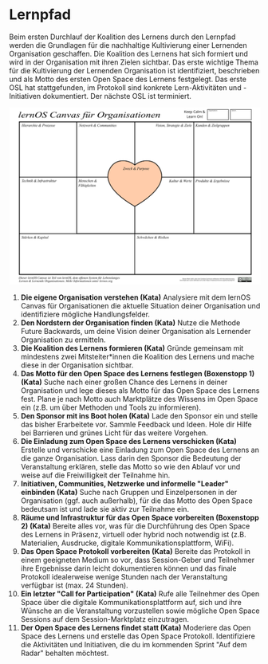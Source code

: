 # Lernpfad

Beim ersten Durchlauf der Koalition des Lernens durch den Lernpfad werden die Grundlagen für die nachhaltige Kultivierung einer Lernenden Organisation geschaffen. Die Koalition des Lernens hat sich formiert und wird in der Organisation mit ihren Zielen sichtbar. Das erste wichtige Thema für die Kultivierung der Lernenden Organisation ist identifiziert, beschrieben und als Motto des ersten Open Space des Lernens festgelegt. Das erste OSL hat stattgefunden, im Protokoll sind konkrete Lern-Aktivitäten und -Initiativen dokumentiert. Der nächste OSL ist terminiert.

![lernOS Canvas für Organisationen](./images/lernOS-Canvas-for-Organizations-de.png)

1. **Die eigene Organisation verstehen (Kata)**
   Analysiere mit dem lernOS Canvas für Organisationen die aktuelle Situation deiner Organisation und identifiziere mögliche Handlungsfelder.
2. **Den Nordstern der Organisation finden (Kata)**
   Nutze die Methode Future Backwards, um deine Vision deiner Organisation als Lernender Organisation zu ermitteln.
3. **Die Koalition des Lernens formieren (Kata)**
   Gründe gemeinsam mit mindestens zwei Mitsteiter*innen die Koalition des Lernens und mache diese in der Organisation sichtbar.
4. **Das Motto für den Open Space des Lernens festlegen (Boxenstopp 1) (Kata)**
   Suche nach einer großen Chance des Lernens in deiner Organisation und lege dieses als Motto für das Open Space des Lernens fest. Plane je nach Motto auch Marktplätze des Wissens im Open Space ein (z.B. um über Methoden und Tools zu informieren).
5. **Den Sponsor mit ins Boot holen (Kata)**
   Lade den Sponsor ein und stelle das bisher Erarbeitete vor. Sammle Feedback und Ideen. Hole dir Hilfe bei Barrieren und grünes Licht für das weitere Vorgehen.
6. **Die Einladung zum Open Space des Lernens verschicken (Kata)**
   Erstelle und verschicke eine Einladung zum Open Space des Lernens an die ganze Organisation. Lass darin den Sponsor die Bedeutung der Veranstaltung erklären, stelle das Motto so wie den Ablauf vor und weise auf die Freiwilligkeit der Teilnahme hin.
7. **Initiativen, Communities, Netzwerke und informelle "Leader" einbinden (Kata)**
   Suche nach Gruppen und Einzelpersonen in der Organisation (ggf. auch außerhalb), für die das Motto des Open Space bedeutsam ist und lade sie aktiv zur Teilnahme ein.
8. **Räume und Infrastruktur für das Open Space vorbereiten (Boxenstopp 2) (Kata)**
   Bereite alles vor, was für die Durchführung des Open Space des Lernens in Präsenz, virtuell oder hybrid noch notwendig ist (z.B. Materialien, Ausdrucke, digitale Kommunikationsplattform, WiFi).
9. **Das Open Space Protokoll vorbereiten (Kata)**
   Bereite das Protokoll in einem geeigneten Medium so vor, dass Session-Geber und Teilnehmer ihre Ergebnisse darin leicht dokumentieren können und das finale Protokoll idealerweise wenige Stunden nach der Veranstaltung verfügbar ist (max. 24 Stunden).
10. **Ein letzter "Call for Participation" (Kata)**
    Rufe alle Teilnehmer des Open Space über die digitale Kommunikationsplattform auf, sich und ihre Wünsche an die Veranstaltung vorzustellen sowie mögliche Open Space Sessions auf dem Session-Marktplatz einzutragen.
11. **Der Open Space des Lernens findet statt (Kata)**
    Moderiere das Open Space des Lernens und erstelle das Open Space Protokoll. Identifiziere die Aktivitäten und Initiativen, die du im kommenden Sprint "Auf dem Radar" behalten möchtest.

